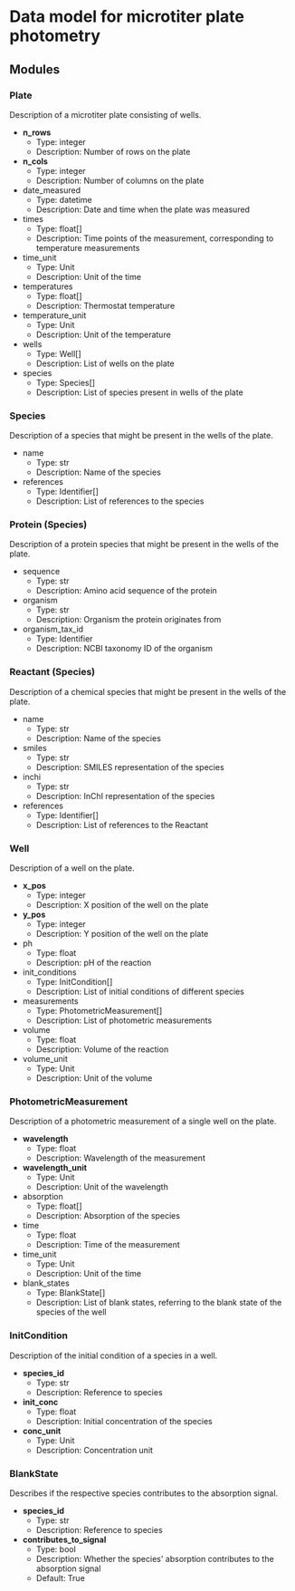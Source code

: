 # Data model for microtiter plate photometry

## Modules

### Plate

Description of a microtiter plate consisting of wells.

- __n_rows__
    - Type: integer
    - Description: Number of rows on the plate
- __n_cols__
    - Type: integer
    - Description: Number of columns on the plate
- date_measured
    - Type: datetime
    - Description: Date and time when the plate was measured
- times
    - Type: float[]
    - Description: Time points of the measurement, corresponding to temperature measurements
- time_unit
    - Type: Unit
    - Description: Unit of the time
- temperatures
    - Type: float[]
    - Description: Thermostat temperature
- temperature_unit
    - Type: Unit
    - Description: Unit of the temperature
- wells
    - Type: Well[]
    - Description: List of wells on the plate
- species
    - Type: Species[]
    - Description: List of species present in wells of the plate

### Species

Description of a species that might be present in the wells of the plate.

- name
    - Type: str
    - Description: Name of the species
- references
    - Type: Identifier[]
    - Description: List of references to the species

### Protein (Species)

Description of a protein species that might be present in the wells of the plate.

- sequence
    - Type: str
    - Description: Amino acid sequence of the protein
- organism
    - Type: str
    - Description: Organism the protein originates from
- organism_tax_id
    - Type: Identifier
    - Description: NCBI taxonomy ID of the organism

### Reactant (Species)

Description of a chemical species that might be present in the wells of the plate.

- name
    - Type: str
    - Description: Name of the species
- smiles
    - Type: str
    - Description: SMILES representation of the species
- inchi
    - Type: str
    - Description: InChI representation of the species
- references
    - Type: Identifier[]
    - Description: List of references to the Reactant

### Well

Description of a well on the plate.

- __x_pos__
    - Type: integer
    - Description: X position of the well on the plate
- __y_pos__
    - Type: integer
    - Description: Y position of the well on the plate
- ph
    - Type: float
    - Description: pH of the reaction
- init_conditions
    - Type: InitCondition[]
    - Description: List of initial conditions of different species
- measurements
    - Type: PhotometricMeasurement[]
    - Description: List of photometric measurements
- volume
    - Type: float
    - Description: Volume of the reaction
- volume_unit
    - Type: Unit
    - Description: Unit of the volume

### PhotometricMeasurement

Description of a photometric measurement of a single well on the plate.

- __wavelength__
    - Type: float
    - Description: Wavelength of the measurement
- __wavelength_unit__
    - Type: Unit
    - Description: Unit of the wavelength
- absorption
    - Type: float[]
    - Description: Absorption of the species
- time
    - Type: float
    - Description: Time of the measurement
- time_unit
    - Type: Unit
    - Description: Unit of the time
- blank_states
    - Type: BlankState[]
    - Description: List of blank states, referring to the blank state of the species of the well

### InitCondition

Description of the initial condition of a species in a well.

- __species_id__
    - Type: str
    - Description: Reference to species
- __init_conc__
    - Type: float
    - Description: Initial concentration of the species
- __conc_unit__
    - Type: Unit
    - Description: Concentration unit

### BlankState

Describes if the respective species contributes to the absorption signal.

- __species_id__
    - Type: str
    - Description: Reference to species
- __contributes_to_signal__
    - Type: bool
    - Description: Whether the species' absorption contributes to the absorption signal
    - Default: True
